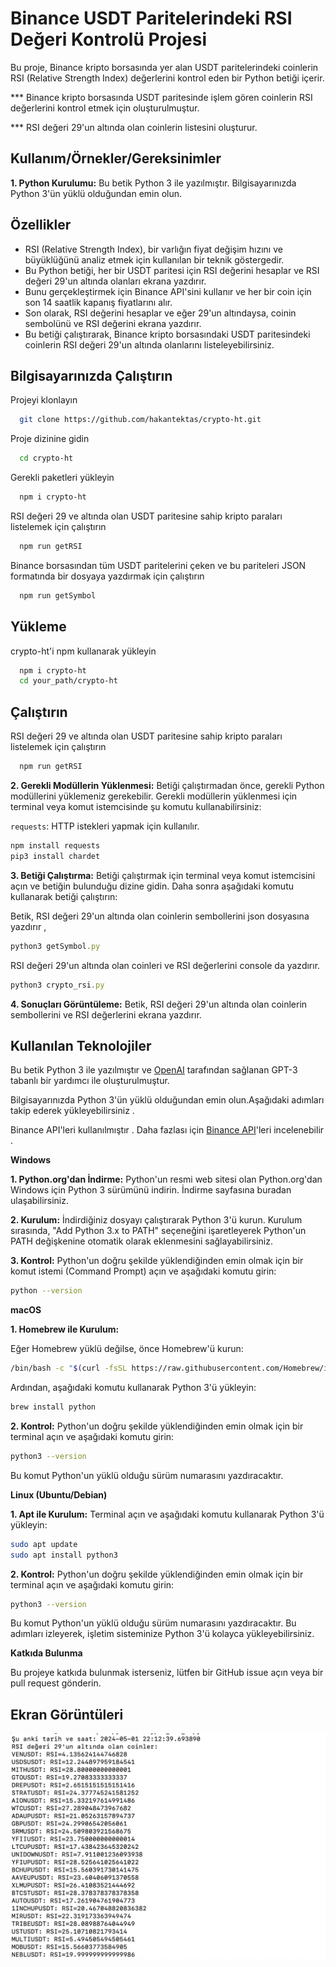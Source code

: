 # Binance USDT Paritelerindeki RSI Değeri Kontrolü Projesi

Bu proje, Binance kripto borsasında yer alan USDT paritelerindeki coinlerin RSI (Relative Strength Index) değerlerini kontrol eden bir Python betiği içerir.

*** Binance kripto borsasında USDT paritesinde işlem gören coinlerin RSI değerlerini kontrol etmek için oluşturulmuştur.

*** RSI değeri 29'un altında olan coinlerin listesini oluşturur.

## Kullanım/Örnekler/Gereksinimler

**1. Python Kurulumu:** Bu betik Python 3 ile yazılmıştır. Bilgisayarınızda Python 3'ün yüklü olduğundan emin olun.

## Özellikler

- RSI (Relative Strength Index), bir varlığın fiyat değişim hızını ve büyüklüğünü analiz etmek için kullanılan bir teknik göstergedir.
- Bu Python betiği, her bir USDT paritesi için RSI değerini hesaplar ve RSI değeri 29'un altında olanları ekrana yazdırır.
- Bunu gerçekleştirmek için Binance API'sini kullanır ve her bir coin için son 14 saatlik kapanış fiyatlarını alır.
- Son olarak, RSI değerini hesaplar ve eğer 29'un altındaysa, coinin sembolünü ve RSI değerini ekrana yazdırır.
- Bu betiği çalıştırarak, Binance kripto borsasındaki USDT paritesindeki coinlerin RSI değeri 29'un altında olanlarını listeleyebilirsiniz.

## Bilgisayarınızda Çalıştırın

Projeyi klonlayın

```bash {"id":"01HWTY2MR21TNQYS436JHZMKWG"}
  git clone https://github.com/hakantektas/crypto-ht.git
```

Proje dizinine gidin

```bash {"id":"01HWTY2MR21TNQYS436K5X2CEA"}
  cd crypto-ht
```

Gerekli paketleri yükleyin

```bash {"id":"01HWTY2MR21TNQYS436NZV41TM"}
  npm i crypto-ht
```

RSI değeri 29 ve altında olan USDT paritesine sahip kripto paraları listelemek için çalıştırın

```bash {"id":"01HWTY2MR21TNQYS436RK8VA5D"}
  npm run getRSI
```

Binance borsasından tüm USDT paritelerini çeken ve bu pariteleri JSON formatında bir dosyaya yazdırmak için çalıştırın

```bash {"id":"01HWTY2MR21TNQYS436TH57CVF"}
  npm run getSymbol
```

## Yükleme

crypto-ht'i npm kullanarak yükleyin

```bash {"id":"01HWTY2MR21TNQYS436F7995CG"}
  npm i crypto-ht
  cd your_path/crypto-ht
```

## Çalıştırın

RSI değeri 29 ve altında olan USDT paritesine sahip kripto paraları listelemek için çalıştırın

```bash {"id":"01HWTY2MR21TNQYS436GDX5CDR"}
  npm run getRSI
```

**2. Gerekli Modüllerin Yüklenmesi:** Betiği çalıştırmadan önce, gerekli Python modüllerini yüklemeniz gerekebilir. Gerekli modüllerin yüklenmesi için terminal veya komut istemcisinde şu komutu kullanabilirsiniz:

`requests`: HTTP istekleri yapmak için kullanılır.

```javascript {"id":"01HWTY2MR14D7N697GC6H2YYSP"}
npm install requests
pip3 install chardet
```

**3. Betiği Çalıştırma:** Betiği çalıştırmak için terminal veya komut istemcisini açın ve betiğin bulunduğu dizine gidin. Daha sonra aşağıdaki komutu kullanarak betiği çalıştırın:

Betik, RSI değeri 29'un altında olan coinlerin sembollerini json dosyasına yazdırır ,

```javascript {"id":"01HWTY2MR21TNQYS4367NZB1MZ"}
python3 getSymbol.py
```

RSI değeri 29'un altında olan coinleri ve RSI değerlerini console da yazdırır.

```javascript {"id":"01HWTY2MR21TNQYS436BBER63E"}
python3 crypto_rsi.py
```

**4. Sonuçları Görüntüleme:** Betik, RSI değeri 29'un altında olan coinlerin sembollerini ve RSI değerlerini ekrana yazdırır.
## Kullanılan Teknolojiler

Bu betik Python 3 ile yazılmıştır ve [OpenAI](https://openai.com/) tarafından sağlanan GPT-3 tabanlı bir yardımcı ile oluşturulmuştur.

Bilgisayarınızda Python 3'ün yüklü olduğundan emin olun.Aşağıdaki adımları takip ederek yükleyebilirsiniz .

Binance API'leri kullanılmıştır . Daha fazlası için [Binance API](https://binance-docs.github.io/apidocs/spot/en/#introduction)'leri incelenebilir .

**Windows**

**1. Python.org'dan İndirme:**
Python'un resmi web sitesi olan Python.org'dan Windows için Python 3 sürümünü indirin. İndirme sayfasına buradan ulaşabilirsiniz.

**2. Kurulum:**
İndirdiğiniz dosyayı çalıştırarak Python 3'ü kurun. Kurulum sırasında, "Add Python 3.x to PATH" seçeneğini işaretleyerek Python'un PATH değişkenine otomatik olarak eklenmesini sağlayabilirsiniz.

**3. Kontrol:**
Python'un doğru şekilde yüklendiğinden emin olmak için bir komut istemi (Command Prompt) açın ve aşağıdaki komutu girin:

```sh {"id":"01HWTY2MR21TNQYS436XB43MQ2"}
python --version
```

**macOS**

**1. Homebrew ile Kurulum:**

Eğer Homebrew yüklü değilse, önce Homebrew'ü kurun:

```sh {"id":"01HWTY2MR21TNQYS436Z1C1JRV"}
/bin/bash -c "$(curl -fsSL https://raw.githubusercontent.com/Homebrew/install/HEAD/install.sh)"
```

Ardından, aşağıdaki komutu kullanarak Python 3'ü yükleyin:

```sh {"id":"01HWTY2MR21TNQYS43702VRD9D"}
brew install python
```

**2. Kontrol:**
Python'un doğru şekilde yüklendiğinden emin olmak için bir terminal açın ve aşağıdaki komutu girin:

```sh {"id":"01HWTY2MR21TNQYS43715B9DCT"}
python3 --version
```

Bu komut Python'un yüklü olduğu sürüm numarasını yazdıracaktır.

**Linux (Ubuntu/Debian)**

**1. Apt ile Kurulum:**
Terminal açın ve aşağıdaki komutu kullanarak Python 3'ü yükleyin:

```sh {"id":"01HWTY2MR3HTAG84CC1KACCH4M"}
sudo apt update
sudo apt install python3
```

**2. Kontrol:**
Python'un doğru şekilde yüklendiğinden emin olmak için bir terminal açın ve aşağıdaki komutu girin:

```sh {"id":"01HWTY2MR3HTAG84CC1PHPXGBQ"}
python3 --version
```

Bu komut Python'un yüklü olduğu sürüm numarasını yazdıracaktır.
Bu adımları izleyerek, işletim sisteminize Python 3'ü kolayca yükleyebilirsiniz.

**Katkıda Bulunma**

Bu projeye katkıda bulunmak isterseniz, lütfen bir GitHub issue açın veya bir pull request gönderin.

## Ekran Görüntüleri

![Uygulama Ekran Görüntüsü](././consoleApp.png)
